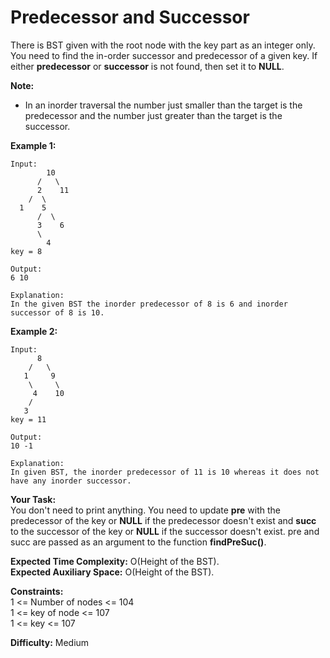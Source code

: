 # Predecessor and Successor
There is BST given with the root node with the key part as an integer only. You need to find the in-order successor and predecessor of a given key. If either **predecessor** or **successor** is not found, then set it to **NULL**.

**Note:** <br>
- In an inorder traversal the number just smaller than the target is the predecessor and the number just greater than the target is the successor. 

**Example 1:**
```
Input: 
        10
      /   \
      2    11
    /  \ 
  1    5
      /  \
      3    6
      \
        4
key = 8

Output: 
6 10

Explanation: 
In the given BST the inorder predecessor of 8 is 6 and inorder successor of 8 is 10.
```

**Example 2:**
```
Input:
      8
    /   \
   1     9
    \     \
     4    10
    /
   3
key = 11

Output: 
10 -1

Explanation: 
In given BST, the inorder predecessor of 11 is 10 whereas it does not have any inorder successor.
```

**Your Task:** <br> 
You don't need to print anything. You need to update **pre** with the predecessor of the key or **NULL** if the predecessor doesn't exist and **succ** to the successor of the key or **NULL** if the successor doesn't exist. pre and succ are passed as an argument to the function **findPreSuc()**. 

**Expected Time Complexity:** O(Height of the BST).<br>
**Expected Auxiliary Space:** O(Height of the BST).

**Constraints:** <br>
1 <= Number of nodes <= 104 <br>
1 <= key of node <= 107 <br>
1 <= key <= 107

**Difficulty:** Medium
